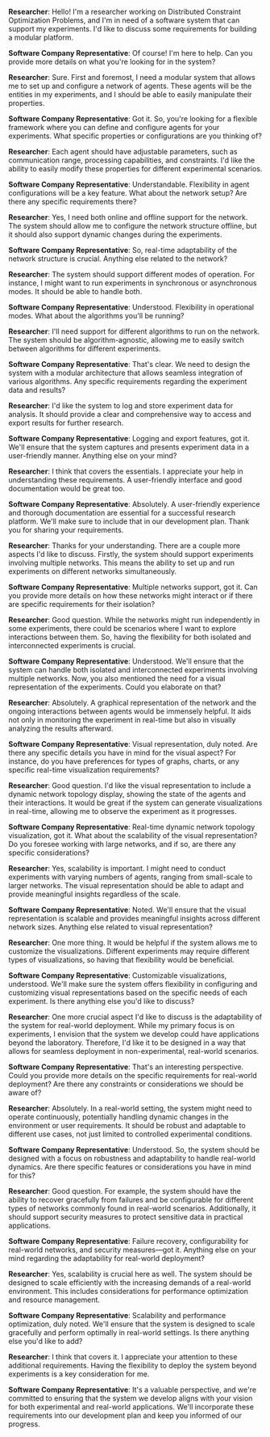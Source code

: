 **Researcher**: Hello! I'm a researcher working on Distributed Constraint Optimization Problems, and I'm in need of a software system that can support my experiments. I'd like to discuss some requirements for building a modular platform.

**Software Company Representative**: Of course! I'm here to help. Can you provide more details on what you're looking for in the system?

**Researcher**: Sure. First and foremost, I need a modular system that allows me to set up and configure a network of agents. These agents will be the entities in my experiments, and I should be able to easily manipulate their properties.

**Software Company Representative**: Got it. So, you're looking for a flexible framework where you can define and configure agents for your experiments. What specific properties or configurations are you thinking of?

**Researcher**: Each agent should have adjustable parameters, such as communication range, processing capabilities, and constraints. I'd like the ability to easily modify these properties for different experimental scenarios.

**Software Company Representative**: Understandable. Flexibility in agent configurations will be a key feature. What about the network setup? Are there any specific requirements there?

**Researcher**: Yes, I need both online and offline support for the network. The system should allow me to configure the network structure offline, but it should also support dynamic changes during the experiments.

**Software Company Representative**: So, real-time adaptability of the network structure is crucial. Anything else related to the network?

**Researcher**: The system should support different modes of operation. For instance, I might want to run experiments in synchronous or asynchronous modes. It should be able to handle both.

**Software Company Representative**: Understood. Flexibility in operational modes. What about the algorithms you'll be running?

**Researcher**: I'll need support for different algorithms to run on the network. The system should be algorithm-agnostic, allowing me to easily switch between algorithms for different experiments.

**Software Company Representative**: That's clear. We need to design the system with a modular architecture that allows seamless integration of various algorithms. Any specific requirements regarding the experiment data and results?

**Researcher**: I'd like the system to log and store experiment data for analysis. It should provide a clear and comprehensive way to access and export results for further research.

**Software Company Representative**: Logging and export features, got it. We'll ensure that the system captures and presents experiment data in a user-friendly manner. Anything else on your mind?

**Researcher**: I think that covers the essentials. I appreciate your help in understanding these requirements. A user-friendly interface and good documentation would be great too.

**Software Company Representative**: Absolutely. A user-friendly experience and thorough documentation are essential for a successful research platform. We'll make sure to include that in our development plan. Thank you for sharing your requirements.

**Researcher**: Thanks for your understanding. There are a couple more aspects I'd like to discuss. Firstly, the system should support experiments involving multiple networks. This means the ability to set up and run experiments on different networks simultaneously.

**Software Company Representative**: Multiple networks support, got it. Can you provide more details on how these networks might interact or if there are specific requirements for their isolation?

**Researcher**: Good question. While the networks might run independently in some experiments, there could be scenarios where I want to explore interactions between them. So, having the flexibility for both isolated and interconnected experiments is crucial.

**Software Company Representative**: Understood. We'll ensure that the system can handle both isolated and interconnected experiments involving multiple networks. Now, you also mentioned the need for a visual representation of the experiments. Could you elaborate on that?

**Researcher**: Absolutely. A graphical representation of the network and the ongoing interactions between agents would be immensely helpful. It aids not only in monitoring the experiment in real-time but also in visually analyzing the results afterward.

**Software Company Representative**: Visual representation, duly noted. Are there any specific details you have in mind for the visual aspect? For instance, do you have preferences for types of graphs, charts, or any specific real-time visualization requirements?

**Researcher**: Good question. I'd like the visual representation to include a dynamic network topology display, showing the state of the agents and their interactions. It would be great if the system can generate visualizations in real-time, allowing me to observe the experiment as it progresses.

**Software Company Representative**: Real-time dynamic network topology visualization, got it. What about the scalability of the visual representation? Do you foresee working with large networks, and if so, are there any specific considerations?

**Researcher**: Yes, scalability is important. I might need to conduct experiments with varying numbers of agents, ranging from small-scale to larger networks. The visual representation should be able to adapt and provide meaningful insights regardless of the scale.

**Software Company Representative**: Noted. We'll ensure that the visual representation is scalable and provides meaningful insights across different network sizes. Anything else related to visual representation?

**Researcher**: One more thing. It would be helpful if the system allows me to customize the visualizations. Different experiments may require different types of visualizations, so having that flexibility would be beneficial.

**Software Company Representative**: Customizable visualizations, understood. We'll make sure the system offers flexibility in configuring and customizing visual representations based on the specific needs of each experiment. Is there anything else you'd like to discuss?

**Researcher**: One more crucial aspect I'd like to discuss is the adaptability of the system for real-world deployment. While my primary focus is on experiments, I envision that the system we develop could have applications beyond the laboratory. Therefore, I'd like it to be designed in a way that allows for seamless deployment in non-experimental, real-world scenarios.

**Software Company Representative**: That's an interesting perspective. Could you provide more details on the specific requirements for real-world deployment? Are there any constraints or considerations we should be aware of?

**Researcher**: Absolutely. In a real-world setting, the system might need to operate continuously, potentially handling dynamic changes in the environment or user requirements. It should be robust and adaptable to different use cases, not just limited to controlled experimental conditions.

**Software Company Representative**: Understood. So, the system should be designed with a focus on robustness and adaptability to handle real-world dynamics. Are there specific features or considerations you have in mind for this?

**Researcher**: Good question. For example, the system should have the ability to recover gracefully from failures and be configurable for different types of networks commonly found in real-world scenarios. Additionally, it should support security measures to protect sensitive data in practical applications.

**Software Company Representative**: Failure recovery, configurability for real-world networks, and security measures—got it. Anything else on your mind regarding the adaptability for real-world deployment?

**Researcher**: Yes, scalability is crucial here as well. The system should be designed to scale efficiently with the increasing demands of a real-world environment. This includes considerations for performance optimization and resource management.

**Software Company Representative**: Scalability and performance optimization, duly noted. We'll ensure that the system is designed to scale gracefully and perform optimally in real-world settings. Is there anything else you'd like to add?

**Researcher**: I think that covers it. I appreciate your attention to these additional requirements. Having the flexibility to deploy the system beyond experiments is a key consideration for me.

**Software Company Representative**: It's a valuable perspective, and we're committed to ensuring that the system we develop aligns with your vision for both experimental and real-world applications. We'll incorporate these requirements into our development plan and keep you informed of our progress.
